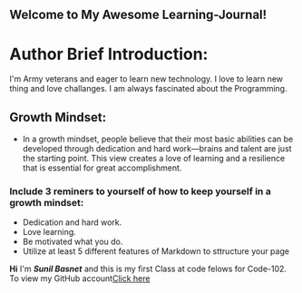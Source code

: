 ## Welcome to My Awesome Learning-Journal!

# Author Brief Introduction:
I'm Army veterans and eager to learn new technology. 
I love to learn new thing and love challanges. I am always fascinated about the Programming.

## Growth Mindset:
- In a growth mindset, people believe that their most basic abilities can be developed through dedication and hard work—brains and talent are just the starting point. This view creates a love of learning and a resilience that is essential for great accomplishment.

### Include 3 reminers to yourself of how to keep yourself in a growth mindset:
- Dedication and hard work.
- Love learning.
- Be motivated what you do.
- Utilize at least 5 different features of Markdown to sttructure your page

**Hi** I'm ***Sunil Basnet*** and this is my first Class at code felows for Code-102. 
To view my GitHub account[Click here](https://github.com/sbasnet7227)





